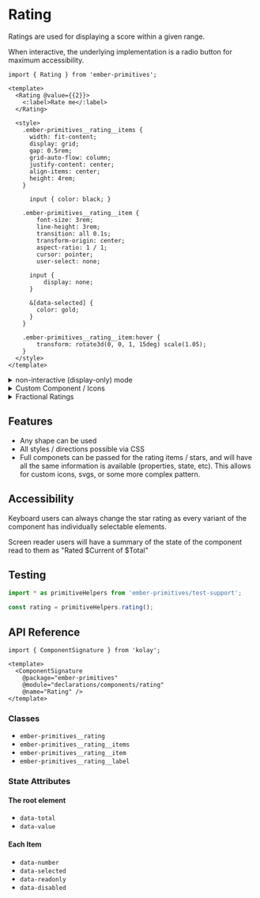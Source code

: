 # Rating

Ratings are used for displaying a score within a given range.

When interactive, the underlying implementation is a radio button for maximum accessibility.


<div class="featured-demo">

```gjs live preview no-shadow
import { Rating } from 'ember-primitives';

<template>
  <Rating @value={{2}}>
    <:label>Rate me</:label>
  </Rating>

  <style>
    .ember-primitives__rating__items {
      width: fit-content;
      display: grid;
      gap: 0.5rem;
      grid-auto-flow: column;
      justify-content: center;
      align-items: center;
      height: 4rem;
    }

      input { color: black; }

    .ember-primitives__rating__item {
        font-size: 3rem;
        line-height: 3rem;
        transition: all 0.1s;
        transform-origin: center;
        aspect-ratio: 1 / 1;
        cursor: pointer;
        user-select: none;

      input {
          display: none;
      }

      &[data-selected] {
        color: gold;
      }
    } 

    .ember-primitives__rating__item:hover {
        transform: rotate3d(0, 0, 1, 15deg) scale(1.05);
    } 
  </style>
</template>
```

</div>

<details><summary>non-interactive (display-only) mode</summary>
<div class="featured-demo">

```gjs live preview 
import { Rating } from 'ember-primitives';

<template>
  <Rating @value={{2}} @interactive={{false}} />
  <Rating @value={{4}} @interactive={{false}}>
    <:label as |rating|>
      {{rating.value}} of {{rating.total}}
    </:label>
  </Rating>
  {{!--
  <Rating @value={{3}} @interactive={{false}} as |rating|>
    <rating.Stars />
    <rating.Label as |state|>
      {{state.value}} of {{state.total}}
    </rating.Label>
  </Rating>
  --}}

  <style>
    fieldset { border: none; padding: 0; }
    .ember-primitives__rating {
      width: fit-content;
      display: grid;
      gap: 0.5rem;
      grid-auto-flow: column;
      justify-content: center;
      align-items: center;
      height: 4rem;
    }

    input { color: black; }

    .ember-primitives__rating__item {
        font-size: 3rem;
        line-height: 3rem;
        transition: all 0.1s;
        transform-origin: center;
        aspect-ratio: 1 / 1;
        cursor: pointer;
        user-select: none;

      input {
          display: none;
      }

      &[data-selected] {
        color: gold;
      }
    } 

    .ember-primitives__rating__item:hover {
        transform: rotate3d(0, 0, 1, 15deg) scale(1.05);
    } 

    [visually-hidden] {
      position: absolute;
      border: 0;
      width: 1px;
      height: 1px;
      padding: 0;
      margin: -1px;
      overflow: hidden;
      clip: rect(0, 0, 0, 0);
      white-space: nowrap;
      word-wrap: normal;
    }
  </style>
</template>
```

</div>
</details>
<details><summary>Custom Component / Icons</summary>
<div class="featured-demo">

```gjs live preview no-shadow
import { Rating } from 'ember-primitives';

const Selected = <template>
  <div ...attributes>(x)</div>
</template>;

<template>
  <Rating id="demo3" @icon={{Selected}} />

  <style>
    #demo2 {
      .ember-primitives__rating {
        display: grid;
        gap: 0.5rem;
        grid-auto-flow: column;
        justify-content: center;
        align-items: center;
        height: 4rem;
      }

      .ember-primitives__rating__item {
          font-size: 3rem;
          line-height: 3rem;
          transition: all 0.1s;
          transform-origin: center;
          aspect-ratio: 1 / 1;
          cursor: pointer;
          user-select: none;
          font-family: monospace;
      } 

      .ember-primitives__rating__item:hover {
          transform: rotate3d(0, 0, 1, 15deg) scale(1.05);
      } 
    }
  </style>
</template>
```

</div>
</details>
<details><summary>Fractional Ratings</summary>
<div class="featured-demo">

```gjs live preview no-shadow
import { Rating } from 'ember-primitives';

const Star = <template>
    <div class="item">
        <span class="icon">★</span>
        <div class="overlay" style="var --percent: {{@percentSelected}};"></div>
    </div>
  </template>;

<template>
  <Rating id="demo4" @icon={{Star}} @iconSelected={{Star}} />

  <style>
    #demo4 {
      .ember-primitives__rating {
        display: grid;
        gap: 0.5rem;
        grid-auto-flow: column;
        justify-content: center;
        align-items: center;
        height: 4rem;
      }

      .ember-primitives__rating__item {
          font-size: 3rem;
          line-height: 3rem;
          transition: all 0.1s;
          transform-origin: center;
          aspect-ratio: 1 / 1;
          cursor: pointer;
          user-select: none;
          font-family: monospace;
      } 

      .ember-primitives__rating__item:hover {
          transform: rotate3d(0, 0, 1, 15deg) scale(1.05);
      } 
    }
  </style>
</template>
```

</div>
</details>

## Features

- Any shape can be used
- All styles / directions possible via CSS
- Full componets can be passed for the rating items / stars, and will have all the same information is available (properties, state, etc). This allows for custom icons, svgs, or some more complex pattern.

## Accessibility

Keyboard users can always change the star rating as every variant of the component has individually selectable elements.

Screen reader users will have a summary of the state of the component read to them as "Rated $Current of $Total"

## Testing

```ts
import * as primitiveHelpers from 'ember-primitives/test-support';

const rating = primitiveHelpers.rating();
```


## API Reference

```gjs live no-shadow
import { ComponentSignature } from 'kolay';

<template>
  <ComponentSignature 
    @package="ember-primitives" 
    @module="declarations/components/rating" 
    @name="Rating" />
</template>
```

### Classes

- `ember-primitives__rating`
- `ember-primitives__rating__items`
- `ember-primitives__rating__item`
- `ember-primitives__rating__label`

### State Attributes

#### The root element

- `data-total`
- `data-value`

#### Each Item

- `data-number`
- `data-selected`
- `data-readonly`
- `data-disabled`
